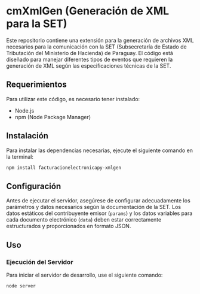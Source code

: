 # cmXmlGen (Generación de XML para la SET)

Este repositorio contiene una extensión para la generación de archivos XML necesarios para la comunicación con la SET (Subsecretaría de Estado de Tributación del Ministerio de Hacienda) de Paraguay. El código está diseñado para manejar diferentes tipos de eventos que requieren la generación de XML según las especificaciones técnicas de la SET.

## Requerimientos

Para utilizar este código, es necesario tener instalado:

- Node.js
- npm (Node Package Manager)

## Instalación

Para instalar las dependencias necesarias, ejecute el siguiente comando en la terminal:

```bash
npm install facturacionelectronicapy-xmlgen
```
## Configuración

Antes de ejecutar el servidor, asegúrese de configurar adecuadamente los parámetros y datos necesarios según la documentación de la SET. Los datos estáticos del contribuyente emisor (`params`) y los datos variables para cada documento electrónico (`data`) deben estar correctamente estructurados y proporcionados en formato JSON.

## Uso

### Ejecución del Servidor

Para iniciar el servidor de desarrollo, use el siguiente comando:

```bash
node server
```

